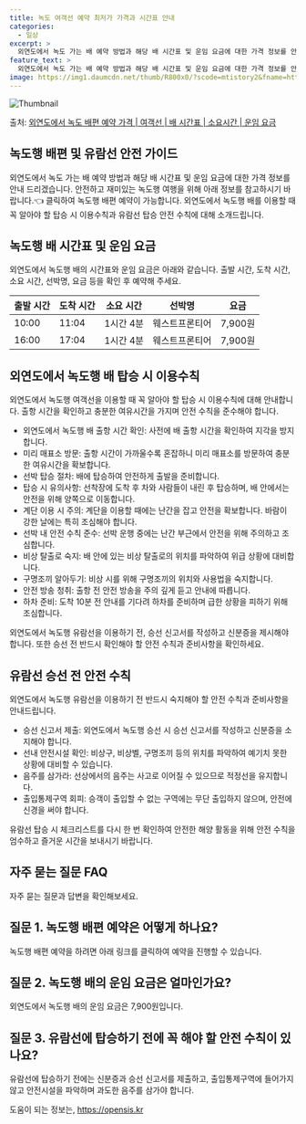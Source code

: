 ```yaml
---
title: 녹도 여객선 예약 최저가 가격과 시간표 안내
categories:
  - 일상
excerpt: >
  외연도에서 녹도 가는 배 예약 방법과 해당 배 시간표 및 운임 요금에 대한 가격 정보를 안내 드리겠습니다. 안전하고 재밋는 녹도행 여행을 위해 아래 정보 참고하시기 바랍니다. 녹도행 배편 예약하기 👈 클릭외연도에서 녹도행 배 시간표출발 시간도착 시간소요 시간선박명요금10:0011:041시간 4분웨스트프론티어7,900원16:0017:041시간 4분웨스트프론티어7,900원녹도행 배편 예약하기 👈 클릭외연도에서 녹도행 여객선 탑승 시 이용수칙외연도에서 녹도행 배를 이용할 때 꼭 알아야 할 탑승 시 이용수칙에 대해 소개합니다. 중요 내용: 외연도에서 녹도행 여객선을 이용할 때는 출항 시간을 확인하고 충분한 여유시간을 가지며 안전 수칙을 준수해야 합니다. 1. 외연도에서 녹도행 배 출항 시간 확인 사전에 배 출항..
feature_text: >
  외연도에서 녹도 가는 배 예약 방법과 해당 배 시간표 및 운임 요금에 대한 가격 정보를 안내 드리겠습니다. 안전하고 재밋는 녹도행 여행을 위해 아래 정보 참고하시기 바랍니다. 녹도행 배편 예약하기 👈 클릭외연도에서 녹도행 배 시간표출발 시간도착 시간소요 시간선박명요금10:0011:041시간 4분웨스트프론티어7,900원16:0017:041시간 4분웨스트프론티어7,900원녹도행 배편 예약하기 👈 클릭외연도에서 녹도행 여객선 탑승 시 이용수칙외연도에서 녹도행 배를 이용할 때 꼭 알아야 할 탑승 시 이용수칙에 대해 소개합니다. 중요 내용: 외연도에서 녹도행 여객선을 이용할 때는 출항 시간을 확인하고 충분한 여유시간을 가지며 안전 수칙을 준수해야 합니다. 1. 외연도에서 녹도행 배 출항 시간 확인 사전에 배 출항..
image: https://img1.daumcdn.net/thumb/R800x0/?scode=mtistory2&fname=https%3A%2F%2Fblog.kakaocdn.net%2Fdn%2FvPg4v%2FbtsHCVoHS0L%2FapPr6fHt0EeUlFVv1KU0Jk%2Fimg.webp
---
```


![Thumbnail](https://img1.daumcdn.net/thumb/R800x0/?scode=mtistory2&fname=https%3A%2F%2Fblog.kakaocdn.net%2Fdn%2FvPg4v%2FbtsHCVoHS0L%2FapPr6fHt0EeUlFVv1KU0Jk%2Fimg.webp)

<p>출처: <a href="https://opensis.kr/entry/%EC%99%B8%EC%97%B0%EB%8F%84%EC%97%90%EC%84%9C-%EB%85%B9%EB%8F%84-%EB%B0%B0%ED%8E%B8-%EC%98%88%EC%95%BD-%EA%B0%80%EA%B2%A9-%EC%97%AC%EA%B0%9D%EC%84%A0-%EB%B0%B0-%EC%8B%9C%EA%B0%84%ED%91%9C-%EC%86%8C%EC%9A%94%EC%8B%9C%EA%B0%84-%EC%9A%B4%EC%9E%84-%EC%9A%94%EA%B8%88" rel="dofollow">외연도에서 녹도 배편 예약 가격 | 여객선 | 배 시간표 | 소요시간 | 운임 요금</a> </p>

## 녹도행 배편 및 유람선 안전 가이드

외연도에서 녹도 가는 배 예약 방법과 해당 배 시간표 및 운임 요금에 대한 가격 정보를 안내 드리겠습니다. 안전하고 재미있는 녹도행 여행을
위해 아래 정보를 참고하시기 바랍니다.👈 클릭하여 녹도행 배편 예약이 가능합니다. 외연도에서 녹도행 배를 이용할 때 꼭 알아야 할 탑승 시
이용수칙과 유람선 탑승 안전 수칙에 대해 소개드립니다.

## 녹도행 배 시간표 및 운임 요금

외연도에서 녹도행 배의 시간표와 운임 요금은 아래와 같습니다. 출발 시간, 도착 시간, 소요 시간, 선박명, 요금 등을 확인 후 예약해
주세요.

**출발 시간** | **도착 시간** | **소요 시간** | **선박명** | **요금**  
---|---|---|---|---  
10:00 | 11:04 | 1시간 4분 | 웨스트프론티어 | 7,900원  
16:00 | 17:04 | 1시간 4분 | 웨스트프론티어 | 7,900원  
  
## 외연도에서 녹도행 배 탑승 시 이용수칙

외연도에서 녹도행 여객선을 이용할 때 꼭 알아야 할 탑승 시 이용수칙에 대해 안내합니다. 출항 시간을 확인하고 충분한 여유시간을 가지며 안전
수칙을 준수해야 합니다.

  * 외연도에서 녹도행 배 출항 시간 확인: 사전에 배 출항 시간을 확인하여 지각을 방지합니다.
  * 미리 매표소 방문: 출항 시간이 가까울수록 혼잡하니 미리 매표소를 방문하여 충분한 여유시간을 확보합니다.
  * 선박 탑승 절차: 배에 탑승하여 안전하게 출발을 준비합니다.
  * 탑승 시 유의사항: 선착장에 도착 후 차와 사람들이 내린 후 탑승하며, 배 안에서는 안전을 위해 양쪽으로 이동합니다.
  * 계단 이용 시 주의: 계단을 이용할 때에는 난간을 잡고 안전을 확보합니다. 바람이 강한 날에는 특히 조심해야 합니다.
  * 선박 내 안전 수칙 준수: 선박 운행 중에는 난간 부근에서 안전을 위해 주의하고 조심합니다.
  * 비상 탈출로 숙지: 배 안에 있는 비상 탈출로의 위치를 파악하여 위급 상황에 대비합니다.
  * 구명조끼 알아두기: 비상 시를 위해 구명조끼의 위치와 사용법을 숙지합니다.
  * 안전 방송 청취: 출항 전 안전 방송을 주의 깊게 듣고 안내에 따릅니다.
  * 하차 준비: 도착 10분 전 안내를 기다려 하차를 준비하며 급한 상황을 피하기 위해 조심합니다.

외연도에서 녹도행 유람선을 이용하기 전, 승선 신고서를 작성하고 신분증을 제시해야 합니다. 또한 승선 전 반드시 확인해야 할 안전 수칙과
준비사항을 확인하세요.

## 유람선 승선 전 안전 수칙

외연도에서 녹도행 유람선을 이용하기 전 반드시 숙지해야 할 안전 수칙과 준비사항을 안내드립니다.

  * 승선 신고서 제출: 외연도에서 녹도행 승선 시 승선 신고서를 작성하고 신분증을 소지해야 합니다.
  * 선내 안전시설 확인: 비상구, 비상벨, 구명조끼 등의 위치를 파악하여 예기치 못한 상황에 대비할 수 있습니다.
  * 음주를 삼가라: 선상에서의 음주는 사고로 이어질 수 있으므로 적정선을 유지합니다.
  * 출입통제구역 회피: 승객이 출입할 수 없는 구역에는 무단 출입하지 않으며, 안전에 신경을 써야 합니다.

유람선 탑승 시 체크리스트를 다시 한 번 확인하여 안전한 해양 활동을 위해 안전 수칙을 엄수하고 즐거운 시간을 보내시기 바랍니다.

## 자주 묻는 질문 FAQ

자주 묻는 질문과 답변을 확인해보세요.

## 질문 1. 녹도행 배편 예약은 어떻게 하나요?

녹도행 배편 예약을 하려면 아래 링크를 클릭하여 예약을 진행할 수 있습니다.

## 질문 2. 녹도행 배의 운임 요금은 얼마인가요?

외연도에서 녹도행 배의 운임 요금은 7,900원입니다.

## 질문 3. 유람선에 탑승하기 전에 꼭 해야 할 안전 수칙이 있나요?

유람선에 탑승하기 전에는 신분증과 승선 신고서를 제출하고, 출입통제구역에 들어가지 않고 안전시설을 파악하며 과도한 음주를 삼가야 합니다.

 

도움이 되는 정보는, <a href="https://opensis.kr" rel="dofollow">https://opensis.kr</a>


